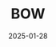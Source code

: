 ---  
layout: startup_page  
title: "BOW"  
id: "usebow.com"  
permalink: "/bowusebow.com01282025/"  
website: "https://usebow.com/"  
funding_round: "Seed"  
funding_amount: "£4M"  
investors: "Northern Gritstone, Finance Yorkshire, Praetura Ventures"  
about: "BOW is a universal robotics software company that develops a platform and SDK allowing any software developer to program robots using their preferred operating system and programming language. This eliminates the high cost and complexity of traditional robot programming, accelerating robotics innovation and adoption across various sectors."  
markets: "Robotics, Software"  
hq: "Sheffield, England, United Kingdom"  
founded_year: "2020"  
linkedin: "https://uk.linkedin.com/company/bowsoftware"  
twitter: ""  
instagram: ""  
facebook: ""  
crunchbase: ""  
pitchbook: ""  

date_display: "28-Jan-2025"  
date: "2025-01-28"

# SEO Optimization  
meta_title: "BOW - Seed Funding (£4M)"  
meta_description: "BOW, BOW is a universal robotics software company that develops a platform and SDK allowing any software developer to program robots using their preferred ..."  
meta_keywords: "BOW, Robotics, Software, Seed funding"  
canonical_url: "https://startup.projectstartups.com/bowusebow.com01282025/"  
---